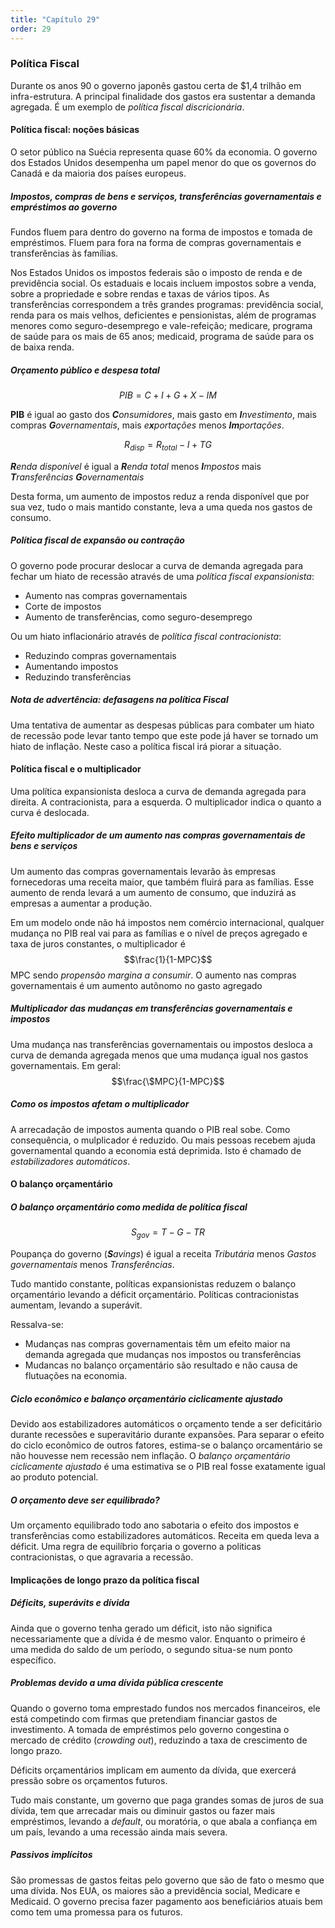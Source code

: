 ```yaml
---
title: "Capítulo 29"
order: 29
---
```

### Política Fiscal

Durante os anos 90 o governo japonês gastou certa de $1,4 trilhão em infra-estrutura. A principal finalidade dos gastos era sustentar a demanda agregada. É um exemplo de *política fiscal discricionária*.

#### Política fiscal: noções básicas

O setor público na Suécia representa quase 60% da economia. O governo dos Estados Unidos desempenha um papel menor do que os governos do Canadá e da maioria dos países europeus.

##### Impostos, compras de bens e serviços, transferências governamentais e empréstimos ao governo

Fundos fluem para dentro do governo na forma de impostos e tomada de empréstimos. Fluem para fora na forma de compras governamentais e transferências às famílias.

Nos Estados Unidos os impostos federais são o imposto de renda e de previdência social. Os estaduais e locais incluem impostos sobre a venda, sobre a propriedade e sobre rendas e taxas de vários tipos. As transferências correspondem a três grandes programas: previdência social, renda para os mais velhos, deficientes e pensionistas, além de programas menores como seguro-desemprego e vale-refeição; medicare, programa de saúde para os mais de 65 anos; medicaid, programa de saúde para os de baixa renda.

##### Orçamento público e despesa total

$$PIB=C+I+G+X-IM$$

**PIB** é igual ao gasto dos _**C**onsumidores_, mais gasto em _**I**nvestimento_, mais compras _**G**overnamentais_, mais _e**x**portações_ menos _**Im**portações_.

$$R_{disp}=R_{total}-I+TG$$

_**R**enda disponível_ é igual a _**R**enda total_ menos _**I**mpostos_ mais _**T**ransferências **G**overnamentais_

Desta forma, um aumento de impostos reduz a renda disponível que por sua vez, tudo o mais mantido constante, leva a uma queda nos gastos de consumo.

##### Política fiscal de expansão ou contração

O governo pode procurar deslocar a curva de demanda agregada para fechar um hiato de recessão através de uma *política fiscal expansionista*:

- Aumento nas compras governamentais
- Corte de impostos
- Aumento de transferências, como seguro-desemprego

Ou um hiato inflacionário através de *política fiscal contracionista*:

- Reduzindo compras governamentais
- Aumentando impostos
- Reduzindo transferências

##### Nota de advertência: defasagens na política Fiscal

Uma tentativa de aumentar as despesas públicas para combater um hiato de recessão pode levar tanto tempo que este pode já haver se tornado um hiato de inflação. Neste caso a política fiscal irá piorar a situação.

#### Política fiscal e o multiplicador

Uma política expansionista desloca a curva de demanda agregada para direita. A contracionista, para a esquerda. O multiplicador indica o quanto a curva é deslocada.

##### Efeito multiplicador de um aumento nas compras governamentais de bens e serviços

Um aumento das compras governamentais levarão às empresas fornecedoras uma receita maior, que também fluirá para as famílias. Esse aumento de renda levará a um aumento de consumo, que induzirá as empresas a aumentar a produção.

Em um modelo onde não há impostos nem comércio internacional, qualquer mudança no PIB real vai para as famílias e o nível de preços agregado e taxa de juros constantes, o multiplicador é
$$\frac{1}{1-MPC}$$
MPC sendo *propensão margina a consumir*. O aumento nas compras governamentais é um aumento autônomo no gasto agregado

##### Multiplicador das mudanças em transferências governamentais e impostos

Uma mudança nas transferências governamentais ou impostos desloca a curva de demanda agregada menos que uma mudança igual nos gastos governamentais. Em geral:
$$\frac{\$MPC}{1-MPC}$$

##### Como os impostos afetam o multiplicador

A arrecadação de impostos aumenta quando o PIB real sobe. Como consequência, o mulplicador é reduzido. Ou mais pessoas recebem ajuda governamental quando a economia está deprimida. Isto é chamado de *estabilizadores automáticos*.

#### O balanço orçamentário

##### O balanço orçamentário como medida de política fiscal

$$S_{gov}=T-G-TR$$

Poupança do governo (_**S**avings_) é igual a receita _*T*ributária_ menos _*G*astos governamentais_ menos _*Tr*ansferências_.

Tudo mantido constante, políticas expansionistas reduzem o balanço orçamentário levando a déficit orçamentário. Políticas contracionistas aumentam, levando a superávit.

Ressalva-se:

- Mudanças nas compras governamentais têm um efeito maior na demanda agregada que mudanças nos impostos ou transferências
- Mudancas no balanço orçamentário são resultado e não causa de flutuações na economia.

##### Ciclo econômico e balanço orçamentário ciclicamente ajustado

Devido aos estabilizadores automáticos o orçamento tende a ser deficitário durante recessões e superavitário durante expansões. Para separar o efeito do ciclo econômico de outros fatores, estima-se o balanço orcamentário se não houvesse nem recessão nem inflação. O *balanço orçamentário ciclicamente ajustado* é uma estimativa se o PIB real fosse exatamente igual ao produto potencial.

##### O orçamento deve ser equilibrado?

Um orçamento equilibrado todo ano sabotaria o efeito dos impostos e transferências como estabilizadores automáticos. Receita em queda leva a déficit. Uma regra de equilíbrio forçaria o governo a politicas contracionistas, o que agravaria a recessão.

#### Implicações de longo prazo da política fiscal

##### Déficits, superávits e dívida

Ainda que o governo tenha gerado um déficit, isto não significa necessariamente que a dívida é de mesmo valor. Enquanto o primeiro é uma medida do saldo de um período, o segundo situa-se num ponto específico.

##### Problemas devido a uma dívida pública crescente

Quando o governo toma emprestado fundos nos mercados financeiros, ele está competindo com firmas que pretendiam financiar gastos de investimento. A tomada de empréstimos pelo governo congestina o mercado de crédito (*crowding out*), reduzindo a taxa de crescimento de longo prazo.

Déficits orçamentários implicam em aumento da dívida, que exercerá pressão sobre os orçamentos futuros.

Tudo mais constante, um governo que paga grandes somas de juros de sua dívida, tem que arrecadar mais ou diminuir gastos ou fazer mais empréstimos, levando a *default*, ou moratória, o que abala a confiança em um país, levando a uma recessão ainda mais severa.

##### Passivos implícitos

São promessas de gastos feitas pelo governo que são de fato o mesmo que uma dívida. Nos EUA, os maiores são a previdência social, Medicare e Medicaid. O governo precisa fazer pagamento aos beneficiários atuais bem como tem uma promessa para os futuros.
